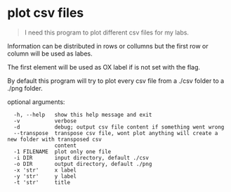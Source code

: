 # plot csv files

> I need this program to plot different csv files for my labs.

Information can be distributed in rows or collumns but the first row or column 
will be used as labes.

The first element will be used as OX label if is not set with the flag.

By default this program will try to plot every csv file from a ./csv folder to 
a ./png folder.

optional arguments:
```
  -h, --help   show this help message and exit
  -v           verbose
  -d           debug; output csv file content if something went wrong
  --transpose  transpose csv file, wont plot anything will create a new folder with transposed csv
               content
  -1 FILENAME  plot only one file
  -i DIR       input directory, default ./csv
  -o DIR       output directory, default ./png
  -x 'str'     x label
  -y 'str'     y label
  -t 'str'     title
```

